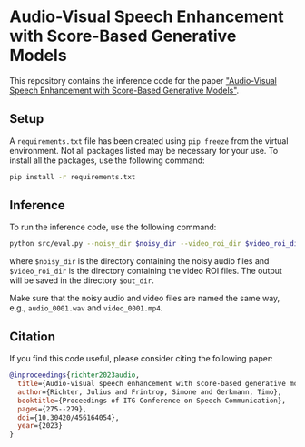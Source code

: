# Audio-Visual Speech Enhancement with Score-Based Generative Models

This repository contains the inference code for the paper ["Audio-Visual Speech Enhancement with Score-Based Generative Models"](https://ieeexplore.ieee.org/document/10363042/). 

## Setup

A `requirements.txt` file has been created using `pip freeze` from the virtual environment. Not all packages listed may be necessary for your use. To install all the packages, use the following command:

```bash
pip install -r requirements.txt
```

## Inference

To run the inference code, use the following command:

```bash
python src/eval.py --noisy_dir $noisy_dir --video_roi_dir $video_roi_dir --out_dir $out_dir
```

where `$noisy_dir` is the directory containing the noisy audio files and `$video_roi_dir` is the directory containing the video ROI files. The output will be saved in the directory `$out_dir`.

Make sure that the noisy audio and video files are named the same way, e.g., `audio_0001.wav` and `video_0001.mp4`.

## Citation

If you find this code useful, please consider citing the following paper:

```bib
@inproceedings{richter2023audio,
  title={Audio-visual speech enhancement with score-based generative models},
  author={Richter, Julius and Frintrop, Simone and Gerkmann, Timo},
  booktitle={Proceedings of ITG Conference on Speech Communication},
  pages={275--279},
  doi={10.30420/456164054},
  year={2023}
}
```